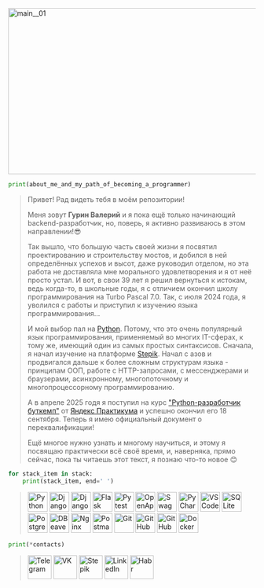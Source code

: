 <img width="1716" height="338" alt="main__01" src="https://github.com/user-attachments/assets/28c32b4f-45d3-445c-ab92-e59d853f4374" />




<!-- ## Обо мне и о том, как я пришёл к программированию:-->
```python
print(about_me_and_my_path_of_becoming_a_programmer) 
```
> Привет! Рад видеть тебя в моём репозитории!
> 
> Меня зовут **Гурин Валерий** и я пока ещё только начинающий backend-разработчик, 
> но, поверь, я активно развиваюсь в этом направлении!😎
> 
> Так вышло, что большую часть своей жизни я посвятил проектированию и строительству мостов, 
> и добился в ней определённых успехов и высот, даже руководил отделом, но эта работа не 
> доставляла мне морального удовлетворения и я от неё просто устал. И вот, в свои 39 лет я решил 
> вернуться к истокам, ведь когда-то, в школьные годы, я с отличием окончил школу программирования 
> на Turbo Pascal 7.0. Так, с июля 2024 года, я уволился с работы и приступил к изучению 
> языка программирования...
> 
> И мой выбор пал на [Python](https://www.python.org/). Потому, что это очень популярный язык программирования, применяемый 
> во многих IT-сферах, к тому же, имеющий один из самых простых синтаксисов. Сначала, я начал 
> изучение на платформе [Stepik](https://stepik.org/users/915077024/profile). Начал с азов и продвигался дальше к более сложным структурам 
> языка - принципам ООП, работе с HTTP-запросами, с мессенджерами и браузерами, асинхронному, многопоточному 
> и многопроцессорному программированию.
> 
> А в апреле 2025 годя я поступил на курс ["Python-разработчик буткемп"](https://practicum.yandex.ru/python-developer-bootcamp/) от [Яндекс Практикума](https://practicum.yandex.ru/) 
> и успешно окончил его 18 сентября. Теперь я имею официальный документ о переквалификации!
> 
> Ещё многое нужно узнать и многому научиться, и этому я посвящаю практически всё своё время, и, наверняка, прямо сейчас, пока ты читаешь этот текст, я познаю что-то новое 😊


```python
for stack_item in stack:
    print(stack_item, end=' ')
```
<!-- ## Стек технологий:-->
> <a href="https://www.python.org/"><img width=40 src="https://cdn.jsdelivr.net/gh/devicons/devicon@latest/icons/python/python-original.svg" title="Python" /></a>
<a href="https://www.djangoproject.com/"><img width=40 src="https://cdn.jsdelivr.net/gh/devicons/devicon@latest/icons/django/django-plain.svg" title="Django" /></a>
<a href="https://www.django-rest-framework.org/"><img width=40 src="https://cdn.jsdelivr.net/gh/devicons/devicon@latest/icons/djangorest/djangorest-original-wordmark.svg" title="DjangoRestFramework" /></a>
<a href="https://flask.palletsprojects.com/en/stable/"><img width=40 src="https://cdn.jsdelivr.net/gh/devicons/devicon@latest/icons/flask/flask-original.svg" title="Flask" /></a>
<a href="https://docs.pytest.org/en/stable/index.html"><img width=40 src="https://cdn.jsdelivr.net/gh/devicons/devicon@latest/icons/pytest/pytest-original.svg" title="Pytest" /></a>
<a href="https://www.openapis.org/"><img width=40 src="https://cdn.jsdelivr.net/gh/devicons/devicon@latest/icons/openapi/openapi-original.svg" title="OpenApi" /></a>
<a href="https://swagger.io/"><img width=40 src="https://cdn.jsdelivr.net/gh/devicons/devicon@latest/icons/swagger/swagger-original.svg" title="Swagger" /></a>
<a href="https://www.jetbrains.com/pycharm/"><img width=40 src="https://cdn.jsdelivr.net/gh/devicons/devicon@latest/icons/pycharm/pycharm-original.svg" title="PyCharm" /></a>
<a href="https://code.visualstudio.com/"><img width=40 src="https://cdn.jsdelivr.net/gh/devicons/devicon@latest/icons/vscode/vscode-original.svg" title="VSCode" /></a>
<a href="https://www.sqlite.org/"><img width=40 src="https://cdn.jsdelivr.net/gh/devicons/devicon@latest/icons/sqlite/sqlite-original.svg" title="SQLite" /></a>
<a href="https://www.postgresql.org/"><img width=40 src="https://cdn.jsdelivr.net/gh/devicons/devicon@latest/icons/postgresql/postgresql-original.svg" title="PostgreSQL" /></a>
<a href="https://dbeaver.io/"><img width=40 src="https://cdn.jsdelivr.net/gh/devicons/devicon@latest/icons/dbeaver/dbeaver-original.svg" title="DBeaver" /></a>
<a href="https://nginx.org/ru/"><img width=40 src="https://cdn.jsdelivr.net/gh/devicons/devicon@latest/icons/nginx/nginx-original.svg" title="Nginx" /></a>
<a href="https://www.postman.com/"><img width=40 src="https://cdn.jsdelivr.net/gh/devicons/devicon@latest/icons/postman/postman-original.svg" title="Postman" /></a>
<a href="https://git-scm.com/"><img width=40 src="https://cdn.jsdelivr.net/gh/devicons/devicon@latest/icons/git/git-original.svg" title="Git" /></a>
<a href="https://github.com/"><img width=40 src="https://cdn.jsdelivr.net/gh/devicons/devicon@latest/icons/github/github-original.svg" title="GitHub" /></a>
<a href="https://docs.github.com/en/actions"><img width=40 src="https://cdn.jsdelivr.net/gh/devicons/devicon@latest/icons/githubactions/githubactions-original.svg" title="GitHubActions" /></a>
<a href="https://www.docker.com/"><img width=40 src="https://cdn.jsdelivr.net/gh/devicons/devicon@latest/icons/docker/docker-original.svg" title="Docker" /></a>
          

```python
print(*contacts)
```
> <a href="https://t.me/CallSign_Yakuza"><img width=48 src="https://github.com/user-attachments/assets/b73afe53-6451-4129-a351-3510a188f6b4" title="Telegram" /></a>
<a href="https://vk.com/no_rear_gear"><img width=48 src="https://github.com/user-attachments/assets/2be468b6-a495-4c62-8a08-72b79616825b" title="VK" /></a>
<a href="https://stepik.org/users/915077024/profile"><img width=48 src="https://github.com/user-attachments/assets/22806633-183b-4851-9d24-fe1cf14b9bf3" title="Stepik" /></a>
<a href="https://www.linkedin.com/in/valeriy-gurin"><img width=48 src="https://github.com/user-attachments/assets/0854c662-bb1e-4e20-93ff-c86b1fb08f3b" title="LinkedIn" /></a>
<a href="https://habr.com/ru/users/FuntikPiggy/"><img width=48 src="https://github.com/user-attachments/assets/e567d5b9-41d8-45c0-a7b0-c282fb2dbd10" title="Habr" /></a>

<!--
**FuntikPiggy/FuntikPiggy** is a ✨ _special_ ✨ repository because its `README.md` (this file) appears on your GitHub profile.

Here are some ideas to get you started:

- 🔭 I’m currently working on ...
- 🌱 I’m currently learning ...
- 👯 I’m looking to collaborate on ...
- 🤔 I’m looking for help with ...
- 💬 Ask me about ...
- 📫 How to reach me: ...
- 😄 Pronouns: ...
- ⚡ Fun fact: ...
-->
